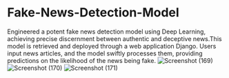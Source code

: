 # Fake-News-Detection-Model
Engineered a potent fake news detection model using Deep Learning, achieving precise discernment between authentic and deceptive news.This model is retrieved and deployed through a web application Django. Users input news articles, and the model swiftly processes them, providing predictions on the likelihood of the news being fake.
![Screenshot (169)](https://github.com/Tanay600/Fake-News-Detection-Model/assets/114192101/c5552ea4-624f-4a8a-be0c-54f3a8bdb694)
![Screenshot (170)](https://github.com/Tanay600/Fake-News-Detection-Model/assets/114192101/1aa96489-6cb1-4dcf-90de-a1909c2ca22e)
![Screenshot (171)](https://github.com/Tanay600/Fake-News-Detection-Model/assets/114192101/108ee007-32cd-44e6-a41a-3807ea329476)
